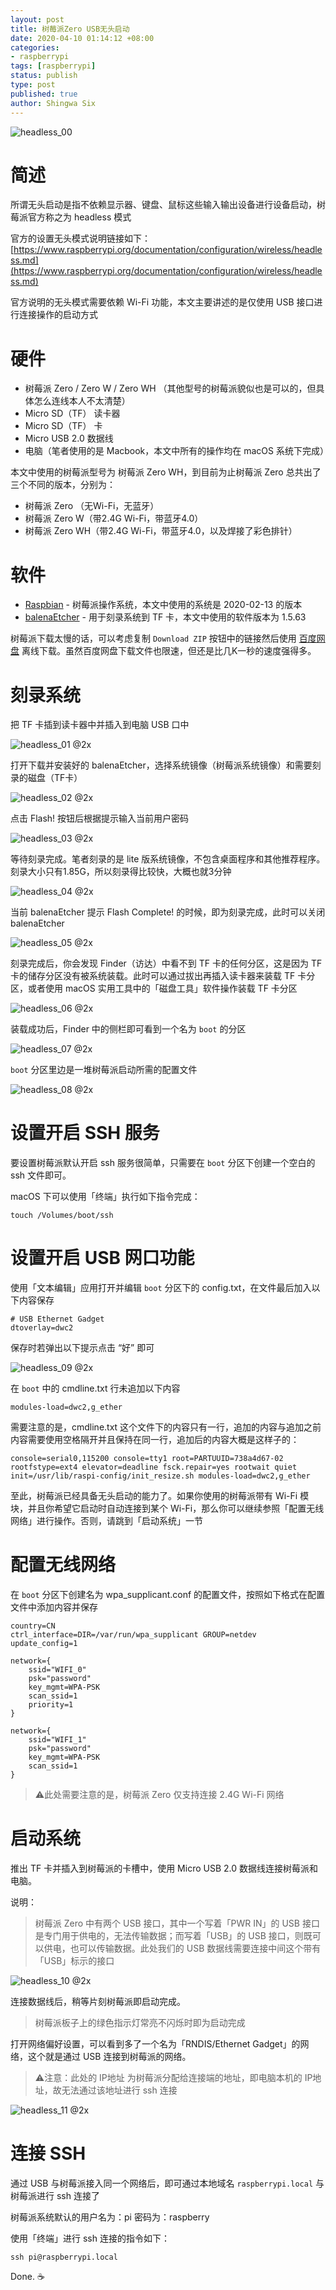 ```yaml
---
layout: post
title: 树莓派Zero USB无头启动
date: 2020-04-10 01:14:12 +08:00
categories:
- raspberrypi
tags: [raspberrypi]
status: publish
type: post
published: true
author: Shingwa Six
---
```


![headless_00](/assets/raspberrypi/headless_00.jpg)

# 简述

所谓无头启动是指不依赖显示器、键盘、鼠标这些输入输出设备进行设备启动，树莓派官方称之为 headless 模式

官方的设置无头模式说明链接如下：
[https://www.raspberrypi.org/documentation/configuration/wireless/headless.md](https://www.raspberrypi.org/documentation/configuration/wireless/headless.md)

官方说明的无头模式需要依赖 Wi-Fi 功能，本文主要讲述的是仅使用 USB 接口进行连接操作的启动方式

# 硬件

+ 树莓派 Zero / Zero W / Zero WH （其他型号的树莓派貌似也是可以的，但具体怎么连线本人不太清楚）
+ Micro SD（TF） 读卡器
+ Micro SD（TF） 卡
+ Micro USB 2.0 数据线
+ 电脑（笔者使用的是 Macbook，本文中所有的操作均在 macOS 系统下完成）

本文中使用的树莓派型号为 树莓派 Zero WH，到目前为止树莓派 Zero 总共出了三个不同的版本，分别为：

+ 树莓派 Zero （无Wi-Fi，无蓝牙）
+ 树莓派 Zero W（带2.4G Wi-Fi，带蓝牙4.0）
+ 树莓派 Zero WH（带2.4G Wi-Fi，带蓝牙4.0，以及焊接了彩色排针）

# 软件

+ [Raspbian](https://www.raspberrypi.org/downloads/raspbian/) - 树莓派操作系统，本文中使用的系统是 2020-02-13 的版本
+ [balenaEtcher](https://www.balena.io/etcher/) - 用于刻录系统到 TF 卡，本文中使用的软件版本为 1.5.63

树莓派下载太慢的话，可以考虑复制 `Download ZIP` 按钮中的链接然后使用 [百度网盘](https://pan.baidu.com/) 离线下载。虽然百度网盘下载文件也限速，但还是比几K一秒的速度强得多。

# 刻录系统

把 TF 卡插到读卡器中并插入到电脑 USB 口中

![headless_01 @2x](/assets/raspberrypi/headless_01.jpg)

打开下载并安装好的 balenaEtcher，选择系统镜像（树莓派系统镜像）和需要刻录的磁盘（TF卡）

![headless_02 @2x](/assets/raspberrypi/headless_02.png)

点击 Flash! 按钮后根据提示输入当前用户密码

![headless_03 @2x](/assets/raspberrypi/headless_03.png)

等待刻录完成。笔者刻录的是 lite 版系统镜像，不包含桌面程序和其他推荐程序。刻录大小只有1.85G，所以刻录得比较快，大概也就3分钟

![headless_04 @2x](/assets/raspberrypi/headless_04.png)

当前 balenaEtcher 提示 Flash Complete! 的时候，即为刻录完成，此时可以关闭 balenaEtcher

![headless_05 @2x](/assets/raspberrypi/headless_05.png)

刻录完成后，你会发现 Finder（访达）中看不到 TF 卡的任何分区，这是因为 TF 卡的储存分区没有被系统装载。此时可以通过拔出再插入读卡器来装载 TF 卡分区，或者使用 macOS 实用工具中的「磁盘工具」软件操作装载 TF 卡分区

![headless_06 @2x](/assets/raspberrypi/headless_06.png)

装载成功后，Finder 中的侧栏即可看到一个名为 `boot` 的分区

![headless_07 @2x](/assets/raspberrypi/headless_07.png)

`boot` 分区里边是一堆树莓派启动所需的配置文件

![headless_08 @2x](/assets/raspberrypi/headless_08.png)

# 设置开启 SSH 服务

要设置树莓派默认开启 ssh 服务很简单，只需要在 `boot` 分区下创建一个空白的 ssh 文件即可。

macOS 下可以使用「终端」执行如下指令完成：

```
touch /Volumes/boot/ssh
```

# 设置开启 USB 网口功能

使用「文本编辑」应用打开并编辑 `boot` 分区下的 config.txt，在文件最后加入以下内容保存

```
# USB Ethernet Gadget
dtoverlay=dwc2
```

保存时若弹出以下提示点击 “好” 即可

![headless_09 @2x](/assets/raspberrypi/headless_09.jpg)

在 `boot` 中的 cmdline.txt 行未追加以下内容

```
modules-load=dwc2,g_ether
```

需要注意的是，cmdline.txt 这个文件下的内容只有一行，追加的内容与追加之前内容需要使用空格隔开并且保持在同一行，追加后的内容大概是这样子的：

```
console=serial0,115200 console=tty1 root=PARTUUID=738a4d67-02 rootfstype=ext4 elevator=deadline fsck.repair=yes rootwait quiet init=/usr/lib/raspi-config/init_resize.sh modules-load=dwc2,g_ether
```

至此，树莓派已经具备无头启动的能力了。如果你使用的树莓派带有 Wi-Fi 模块，并且你希望它启动时自动连接到某个 Wi-Fi，那么你可以继续参照「配置无线网络」进行操作。否则，请跳到「启动系统」一节

# 配置无线网络

在 `boot` 分区下创建名为 wpa_supplicant.conf 的配置文件，按照如下格式在配置文件中添加内容并保存

```
country=CN
ctrl_interface=DIR=/var/run/wpa_supplicant GROUP=netdev
update_config=1

network={
    ssid="WIFI_0"
    psk="password"
    key_mgmt=WPA-PSK
    scan_ssid=1
    priority=1
}

network={
    ssid="WIFI_1"
    psk="password"
    key_mgmt=WPA-PSK
    scan_ssid=1
}
```

> ⚠️此处需要注意的是，树莓派 Zero 仅支持连接 2.4G Wi-Fi 网络

# 启动系统

推出 TF 卡并插入到树莓派的卡槽中，使用 Micro USB 2.0 数据线连接树莓派和电脑。

说明：

> 树莓派 Zero 中有两个 USB 接口，其中一个写着「PWR IN」的 USB 接口是专门用于供电的，无法传输数据；而写着「USB」的 USB 接口，则既可以供电，也可以传输数据。此处我们的 USB 数据线需要连接中间这个带有「USB」标示的接口

![headless_10 @2x](/assets/raspberrypi/headless_10.jpg)

连接数据线后，稍等片刻树莓派即启动完成。

> 树莓派板子上的绿色指示灯常亮不闪烁时即为启动完成

打开网络偏好设置，可以看到多了一个名为「RNDIS/Ethernet Gadget」的网络，这个就是通过 USB 连接到树莓派的网络。

> ⚠️注意：此处的 IP地址 为树莓派分配给连接端的地址，即电脑本机的 IP地址，故无法通过该地址进行 ssh 连接

![headless_11 @2x](/assets/raspberrypi/headless_11.png)

# 连接 SSH

通过 USB 与树莓派接入同一个网络后，即可通过本地域名 `raspberrypi.local` 与树莓派进行 ssh 连接了

树莓派系统默认的用户名为：pi 密码为：raspberry

使用「终端」进行 ssh 连接的指令如下：

```
ssh pi@raspberrypi.local
```

Done. ☕️




